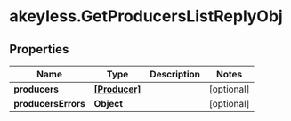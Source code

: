 # akeyless.GetProducersListReplyObj

## Properties

Name | Type | Description | Notes
------------ | ------------- | ------------- | -------------
**producers** | [**[Producer]**](Producer.md) |  | [optional] 
**producersErrors** | **Object** |  | [optional] 


